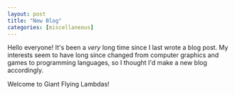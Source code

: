 ```yaml
---
layout: post
title: "New Blog"
categories: [miscellaneous]
---
```


Hello everyone! It's been a _very_ long time since I last wrote a blog post. My
interests seem to have long since changed from computer graphics and games to
programming languages, so I thought I'd make a new blog accordingly.

Welcome to Giant Flying Lambdas!
